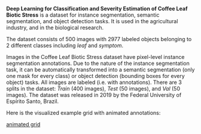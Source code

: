 **Deep Learning for Classification and Severity Estimation of Coffee Leaf Biotic Stress** is a dataset for instance segmentation, semantic segmentation, and object detection tasks. It is used in the agricultural industry, and in the biological research. 

The dataset consists of 500 images with 2977 labeled objects belonging to 2 different classes including *leaf* and *symptom*.

Images in the Coffee Leaf Biotic Stress dataset have pixel-level instance segmentation annotations. Due to the nature of the instance segmentation task, it can be automatically transformed into a semantic segmentation (only one mask for every class) or object detection (bounding boxes for every object) tasks. All images are labeled (i.e. with annotations). There are 3 splits in the dataset: *Train* (400 images), *Test* (50 images), and *Val* (50 images). The dataset was released in 2019 by the Federal University of Espírito Santo, Brazil.

Here is the visualized example grid with animated annotations:

[animated grid](https://github.com/dataset-ninja/coffee-leaf-biotic-stress/raw/main/visualizations/horizontal_grid.webm)
